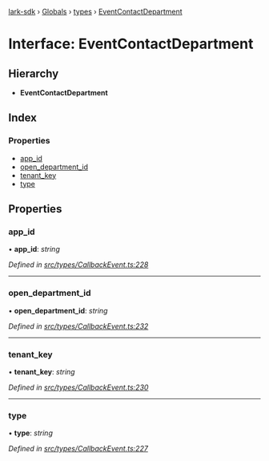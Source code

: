 [lark-sdk](../README.md) › [Globals](../globals.md) › [types](../modules/types.md) › [EventContactDepartment](types.eventcontactdepartment.md)

# Interface: EventContactDepartment

## Hierarchy

* **EventContactDepartment**

## Index

### Properties

* [app_id](types.eventcontactdepartment.md#app_id)
* [open_department_id](types.eventcontactdepartment.md#open_department_id)
* [tenant_key](types.eventcontactdepartment.md#tenant_key)
* [type](types.eventcontactdepartment.md#type)

## Properties

###  app_id

• **app_id**: *string*

*Defined in [src/types/CallbackEvent.ts:228](https://github.com/TbhT/lark-sdk/blob/e3605bb/src/types/CallbackEvent.ts#L228)*

___

###  open_department_id

• **open_department_id**: *string*

*Defined in [src/types/CallbackEvent.ts:232](https://github.com/TbhT/lark-sdk/blob/e3605bb/src/types/CallbackEvent.ts#L232)*

___

###  tenant_key

• **tenant_key**: *string*

*Defined in [src/types/CallbackEvent.ts:230](https://github.com/TbhT/lark-sdk/blob/e3605bb/src/types/CallbackEvent.ts#L230)*

___

###  type

• **type**: *string*

*Defined in [src/types/CallbackEvent.ts:227](https://github.com/TbhT/lark-sdk/blob/e3605bb/src/types/CallbackEvent.ts#L227)*
